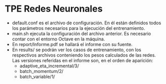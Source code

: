 # TPE Redes Neuronales


- default.conf es el archivo de configuración. En él están definidos todos los parámetros necesarios para la ejecución del entrenamiento.
- main.sh ejecuta la configuración del archivo anterior. Es necesario contar con el entorno Octave en la máquina.
- En report/Informe.pdf se hallará el informe con su fuente.
- En results/ se podrán ver los casos de entrenamiento, con los respectivos archivos conteniendo los pesos calculados de las redes. Las versiones referidas en el informe son, en el orden de aparición:
  * adaptive_eta_incremental/3/
  * batch_momentum/2/
  * batch_variable/1/
